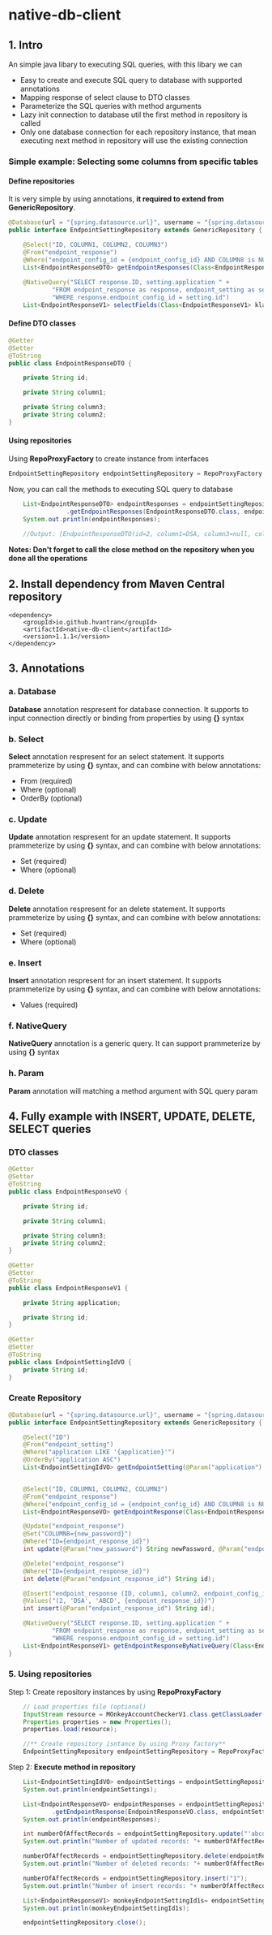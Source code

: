 # native-db-client


## 1. Intro
An simple java libary to executing SQL queries, with this libary we can

- Easy to create and execute SQL query to database with supported annotations
- Mapping response of select clause to DTO classes
- Parameterize the SQL queries with method arguments
- Lazy init connection to database util the first method in repository is called
- Only one database connection for each repository instance, that mean executing next method in repository will use the existing connection

### **Simple example**: Selecting some columns from specific tables
#### Define repositories
It is very simple by using annotations, **it required to extend from GenericRepository**. 
```java
@Database(url = "{spring.datasource.url}", username = "{spring.datasource.username}", password = "{spring.datasource.password}")
public interface EndpointSettingRepository extends GenericRepository {

    @Select("ID, COLUMN1, COLUMN2, COLUMN3")
    @From("endpoint_response")
    @Where("endpoint_config_id = {endpoint_config_id} AND COLUMN8 is NULL AND COLUMN10 LIKE {column10}")
    List<EndpointResponseDTO> getEndpointResponses(Class<EndpointResponseDTO> responseHandler, @Param("endpoint_config_id") String endpointSettingId, @Param("column10")String filterCol10);
    
    @NativeQuery("SELECT response.ID, setting.application " +
            "FROM endpoint_response as response, endpoint_setting as setting " +
            "WHERE response.endpoint_config_id = setting.id")
    List<EndpointResponseV1> selectFields(Class<EndpointResponseV1> klass);
```
#### Define DTO classes
```java
@Getter
@Setter
@ToString
public class EndpointResponseDTO {

    private String id;

    private String column1;

    private String column3;
    private String column2;
}
```
#### Using repositories
Using **RepoProxyFactory** to create instance from interfaces
```java
EndpointSettingRepository endpointSettingRepository = RepoProxyFactory.getRepositoryProxyInstance(EndpointSettingRepository.class, properties);
```
Now, you can call the methods to executing SQL query to database
```java
    List<EndpointResponseDTO> endpointResponses = endpointSettingRepository
                .getEndpointResponses(EndpointResponseDTO.class, endpointSettings.get(0).getId(), "'A%'");
    System.out.println(endpointResponses);
    
    //Output: [EndpointResponseDTO(id=2, column1=DSA, column3=null, column2=ABCD)]
```

**Notes: Don't forget to call the close method on the repository when you done all the operations**


## 2. Install dependency from Maven Central repository
```maven
<dependency>
    <groupId>io.github.hvantran</groupId>
    <artifactId>native-db-client</artifactId>
    <version>1.1.1</version>
</dependency>
```
## 3. Annotations
### a. Database
**Database** annotation respresent for database connection.
It supports to input connection directly or binding from properties by using **{}** syntax

### b. Select
**Select** annotation respresent for an select statement.
It supports prammeterize by using **{}** syntax, and can combine with below annotations:
- From (required)
- Where (optional)
- OrderBy (optional)

### c. Update
**Update** annotation respresent for an update statement.
It supports prammeterize by using **{}** syntax, and can combine with below annotations:
- Set (required)
- Where (optional)

### d. Delete
**Delete** annotation respresent for an delete statement.
It supports prammeterize by using **{}** syntax, and can combine with below annotations:
- Set (required)
- Where (optional)

### e. Insert
**Insert** annotation respresent for an insert statement.
It supports prammeterize by using **{}** syntax, and can combine with below annotations:
- Values (required)

### f. NativeQuery
**NativeQuery** annotation is a generic query. It can support prammeterize by using **{}** syntax

### h. Param
**Param** annotation will matching a method argument with SQL query param

## 4. Fully example with INSERT, UPDATE, DELETE, SELECT queries

### DTO classes
```java
@Getter
@Setter
@ToString
public class EndpointResponseVO {

    private String id;

    private String column1;

    private String column3;
    private String column2;
}

@Getter
@Setter
@ToString
public class EndpointResponseV1 {

    private String application;

    private String id;
}

@Getter
@Setter
@ToString
public class EndpointSettingIdVO {
    private String id;
}
```
### Create Repository
```java
@Database(url = "{spring.datasource.url}", username = "{spring.datasource.username}", password = "{spring.datasource.password}")
public interface EndpointSettingRepository extends GenericRepository {

    @Select("ID")
    @From("endpoint_setting")
    @Where("application LIKE '{application}'")
    @OrderBy("application ASC")
    List<EndpointSettingIdVO> getEndpointSetting(@Param("application") String applicationName, Class<EndpointSettingIdVO> responseHandler);


    @Select("ID, COLUMN1, COLUMN2, COLUMN3")
    @From("endpoint_response")
    @Where("endpoint_config_id = {endpoint_config_id} AND COLUMN8 is NULL AND COLUMN10 LIKE {column10}")
    List<EndpointResponseVO> getEndpointResponse(Class<EndpointResponseVO> responseHandler, @Param("endpoint_config_id") String endpointSettingId, @Param("column10")String filterCol10);

    @Update("endpoint_response")
    @Set("COLUMN8={new_password}")
    @Where("ID={endpoint_response_id}")
    int update(@Param("new_password") String newPassword, @Param("endpoint_response_id") String id);

    @Delete("endpoint_response")
    @Where("ID={endpoint_response_id}")
    int delete(@Param("endpoint_response_id") String id);

    @Insert("endpoint_response (ID, column1, column2, endpoint_config_id)")
    @Values("(2, 'DSA', 'ABCD', {endpoint_response_id})")
    int insert(@Param("endpoint_response_id") String id);

    @NativeQuery("SELECT response.ID, setting.application " +
            "FROM endpoint_response as response, endpoint_setting as setting " +
            "WHERE response.endpoint_config_id = setting.id")
    List<EndpointResponseV1> getEndpointResponseByNativeQuery(Class<EndpointResponseV1> klass);
}
```

### 5. Using repositories

Step 1: Create repository instances by using **RepoProxyFactory**
```java
    // Load properties file (optional)
    InputStream resource = MOnkeyAccountCheckerV1.class.getClassLoader().getResourceAsStream("application.properties");
    Properties properties = new Properties();
    properties.load(resource);

    //** Create repository isntance by using Proxy factory**
    EndpointSettingRepository endpointSettingRepository = RepoProxyFactory.getRepositoryProxyInstance(EndpointSettingRepository.class, properties);
```

Step 2: **Execute method in repository**
```java
    List<EndpointSettingIdVO> endpointSettings = endpointSettingRepository.getEndpointSetting("MOnkey%", EndpointSettingIdVO.class);
    System.out.println(endpointSettings);

    List<EndpointResponseVO> endpointResponses = endpointSettingRepository
            .getEndpointResponse(EndpointResponseVO.class, endpointSettings.get(0).getId(), "'A%'");
    System.out.println(endpointResponses);

    int numberOfAffectRecords = endpointSettingRepository.update("'abcdsaefasd'", endpointResponses.get(0).getId());
    System.out.println("Number of updated records: "+ numberOfAffectRecords);

    numberOfAffectRecords = endpointSettingRepository.delete(endpointResponses.get(0).getId());
    System.out.println("Number of deleted records: "+ numberOfAffectRecords);

    numberOfAffectRecords = endpointSettingRepository.insert("1");
    System.out.println("Number of insert records: "+ numberOfAffectRecords);

    List<EndpointResponseV1> monkeyEndpointSettingId1s= endpointSettingRepository.getEndpointResponseByNativeQuery(EndpointResponseV1.class);
    System.out.println(monkeyEndpointSettingId1s);

    endpointSettingRepository.close();
```
